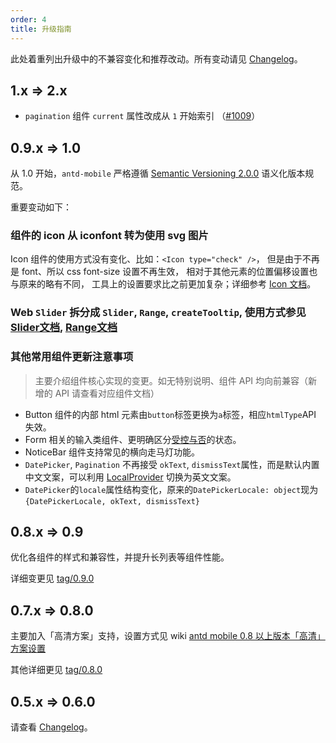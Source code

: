 ```yaml
---
order: 4
title: 升级指南
---
```


此处着重列出升级中的不兼容变化和推荐改动。所有变动请见 [Changelog](/changelog)。

## 1.x => 2.x

- `pagination` 组件 `current` 属性改成从 `1` 开始索引 （[#1009](https://github.com/ant-design/ant-design-mobile/issues/1009)）

## 0.9.x => 1.0

从 1.0 开始，`antd-mobile` 严格遵循 [Semantic Versioning 2.0.0](http://semver.org/lang/zh-CN/) 语义化版本规范。

重要变动如下：

### 组件的 icon 从 iconfont 转为使用 svg 图片

Icon 组件的使用方式没有变化、比如：`<Icon type="check" />`，
但是由于不再是 font、所以 css font-size 设置不再生效，
相对于其他元素的位置偏移设置也与原来的略有不同，
工具上的设置要求比之前更加复杂；详细参考 [Icon 文档](https://mobile.ant.design/components/icon/)。

### Web `Slider` 拆分成 `Slider`, `Range`, `createTooltip`, 使用方式参见 [Slider文档](https://mobile.ant.design/components/slider), [Range文档](https://mobile.ant.design/components/range)

### 其他常用组件更新注意事项

> 主要介绍组件核心实现的变更。如无特别说明、组件 API 均向前兼容（新增的 API 请查看对应组件文档）

- Button 组件的内部 html 元素由`button`标签更换为`a`标签，相应`htmlType`API 失效。
- Form 相关的输入类组件、更明确区分[受控与否](https://facebook.github.io/react/docs/forms.html#controlled-components)的状态。
- NoticeBar 组件支持常见的横向走马灯功能。
- `DatePicker`, `Pagination` 不再接受 `okText`, `dismissText`属性，而是默认内置中文文案，可以利用 [LocalProvider](https://mobile.ant.design/components/locale-provider/) 切换为英文文案。
- `DatePicker`的`locale`属性结构变化，原来的`DatePickerLocale: object`现为`{DatePickerLocale, okText, dismissText}`

## 0.8.x => 0.9

优化各组件的样式和兼容性，并提升长列表等组件性能。

详细变更见 [tag/0.9.0](https://github.com/ant-design/ant-design-mobile/releases/tag/0.9.0)

## 0.7.x => 0.8.0

主要加入「高清方案」支持，设置方式见 wiki [antd mobile 0.8 以上版本「高清」方案设置](https://github.com/ant-design/ant-design-mobile/wiki)

其他详细更见 [tag/0.8.0](https://github.com/ant-design/ant-design-mobile/releases/tag/0.8.0)

## 0.5.x => 0.6.0

请查看 [Changelog](/changelog#0.6.0)。
